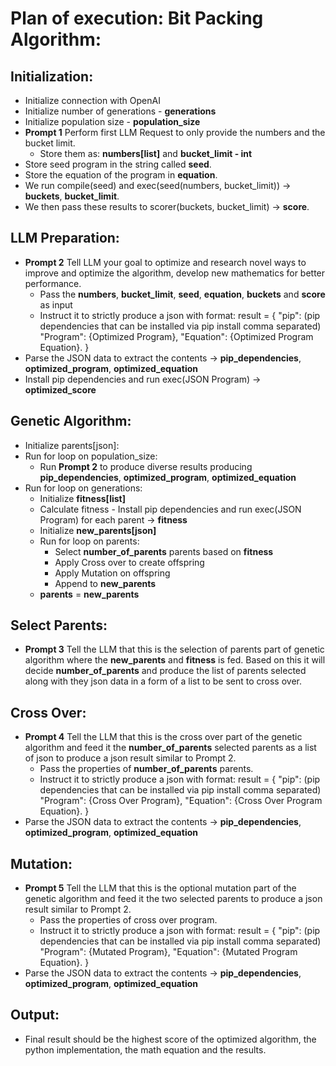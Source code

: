 # Plan of execution: Bit Packing Algorithm:
## Initialization:
- Initialize connection with OpenAI
- Initialize number of generations - **generations**
- Initialize population size - **population_size**
- **Prompt 1** Perform first LLM Request to only provide the numbers and the bucket limit.
    - Store them as: **numbers[list]** and **bucket_limit - int**
- Store seed program in the string called **seed**.
- Store the equation of the program in **equation**.
- We run compile(seed) and exec(seed(numbers, bucket_limit)) -> **buckets**, **bucket_limit**.
- We then pass these results to scorer(buckets, bucket_limit) -> **score**.

## LLM Preparation:
- **Prompt 2** Tell LLM your goal to optimize and research novel ways to improve and optimize the algorithm, develop new mathematics for better performance.
    - Pass the **numbers**, **bucket_limit**, **seed**, **equation**, **buckets** and **score** as input
    - Instruct it to strictly produce a json with format:
    result = {
        "pip": (pip dependencies that can be installed via pip install comma separated)
        "Program": {Optimized Program},
        "Equation": {Optimized Program Equation}.
    }
- Parse the JSON data to extract the contents -> **pip_dependencies**, **optimized_program**, **optimized_equation**
- Install pip dependencies and run exec(JSON Program) -> **optimized_score**

## Genetic Algorithm:
- Initialize parents[json]:
- Run for loop on population_size:
    - Run **Prompt 2** to produce diverse results producing **pip_dependencies**, **optimized_program**, **optimized_equation**
- Run for loop on generations:
    - Initialize **fitness[list]**
    - Calculate fitness - Install pip dependencies and run exec(JSON Program) for each parent -> **fitness**
    - Initialize **new_parents[json]**
    - Run for loop on parents:
        - Select **number_of_parents** parents based on **fitness**
        - Apply Cross over to create offspring
        - Apply Mutation on offspring
        - Append to **new_parents**
    - **parents** = **new_parents**

## Select Parents:
- **Prompt 3** Tell the LLM that this is the selection of parents part of genetic algorithm where the **new_parents** and **fitness** is fed. Based on this it will decide **number_of_parents** and produce the list of parents selected along with they json data in a form of a list to be sent to cross over.

## Cross Over:
- **Prompt 4** Tell the LLM that this is the cross over part of the genetic algorithm and feed it the **number_of_parents** selected parents as a list of json to produce a json result similar to Prompt 2.
    - Pass the properties of **number_of_parents** parents.
    - Instruct it to strictly produce a json with format:
    result = {
        "pip": (pip dependencies that can be installed via pip install comma separated)
        "Program": {Cross Over Program},
        "Equation": {Cross Over Program Equation}.
    }
- Parse the JSON data to extract the contents -> **pip_dependencies**, **optimized_program**, **optimized_equation**

## Mutation:
- **Prompt 5** Tell the LLM that this is the optional mutation part of the genetic algorithm and feed it the two selected parents to produce a json result similar to Prompt 2.
    - Pass the properties of cross over program.
    - Instruct it to strictly produce a json with format:
    result = {
        "pip": (pip dependencies that can be installed via pip install comma separated)
        "Program": {Mutated Program},
        "Equation": {Mutated Program Equation}.
    }
- Parse the JSON data to extract the contents -> **pip_dependencies**, **optimized_program**, **optimized_equation**

## Output:
- Final result should be the highest score of the optimized algorithm, the python implementation, the math equation and the results.